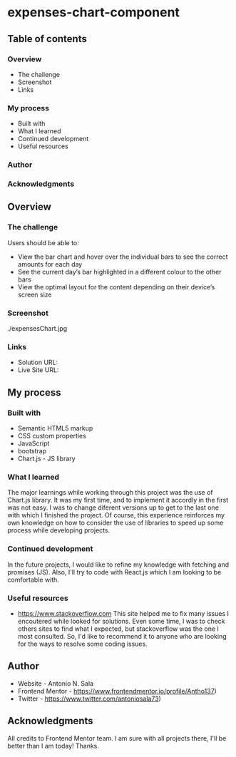 # expenses-chart-component

## Table of contents

### Overview
  - The challenge
  - Screenshot
  - Links
### My process
  - Built with
  - What I learned
  - Continued development
  - Useful resources
### Author
### Acknowledgments

## Overview

### The challenge

Users should be able to:

- View the bar chart and hover over the individual bars to see the correct amounts for each day
- See the current day’s bar highlighted in a different colour to the other bars
- View the optimal layout for the content depending on their device’s screen size

### Screenshot

./expensesChart.jpg

### Links

- Solution URL: 
- Live Site URL: 

## My process

### Built with

- Semantic HTML5 markup
- CSS custom properties
- JavaScript
- bootstrap
- Chart.js - JS library

### What I learned

The major learnings while working through this project was the use of Chart.js library. It was my first time, and to implement it accordly in the first was not easy. I was to change diferent versions up to get to the last one with which I finished the project. Of course, this experience reinforces my own knowledge on how to consider the use of libraries to speed up some process while developing projects.

### Continued development

In the future projects, I would like to refine my knowledge with fetching and promises (JS). Also, I'll try to code with React.js which I am looking to be comfortable with.

### Useful resources

- https://www.stackoverflow.com
This site helped me to fix many issues I encoutered while looked for solutions. Even some time, I was to check others sites to find what I expected, but stackoverflow was the one I most consulted. So, I'd like to recommend it to anyone who are looking for the ways to resolve some coding issues. 

## Author

- Website - Antonio N. Sala
- Frontend Mentor - https://www.frontendmentor.io/profile/Antho137)
- Twitter - https://www.twitter.com/antoniosala73)

## Acknowledgments

All credits to Frontend Mentor team. I am sure with all projects there, I'll be better than I am today!
Thanks.
